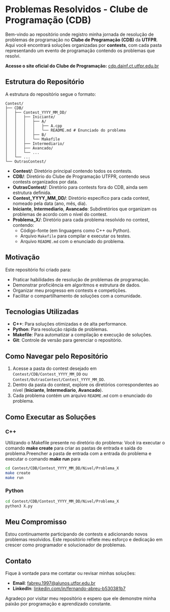 # Problemas Resolvidos - Clube de Programação (CDB)

Bem-vindo ao repositório onde registro minha jornada de resolução de problemas de programação no **Clube de Programação (CDB)** da **UTFPR**. Aqui você encontrará soluções organizadas por **contests**, com cada pasta representando um evento de programação contendo os problemas que resolvi.

**Acesse o site oficial do Clube de Programação:** [cdp.dainf.ct.utfpr.edu.br](http://cdp.dainf.ct.utfpr.edu.br/)

## Estrutura do Repositório

A estrutura do repositório segue o formato:

```
Contest/
├── CDB/
│   ├── Contest_YYYY_MM_DD/
│   │   ├── Iniciante/
│   │   │   ├── A/
│   │   │   │   ├── A.cpp
│   │   │   │   └── README.md # Enunciado do problema
│   │   │   ├── B/
│   │   │   └── Makefile
│   │   ├── Intermediario/
│   │   ├── Avancado/
│   │   └── ...
│   └── ...
└── OutrasContest/
```

- **Contest/**: Diretório principal contendo todos os contests.
- **CDB/**: Diretório do Clube de Programação UTFPR, contendo seus contests organizados por data.
- **OutrasContest/**: Diretório para contests fora do CDB, ainda sem estrutura definida.
- **Contest_YYYY_MM_DD/**: Diretório específico para cada contest, nomeado pela data (ano, mês, dia).
- **Iniciante**, **Intermediario**, **Avancado**: Subdiretórios que organizam os problemas de acordo com o nível do contest.
- **Problema_X/**: Diretório para cada problema resolvido no contest, contendo:
  - Código-fonte (em linguagens como C++ ou Python).
  - Arquivo `Makefile` para compilar e executar os testes.
  - Arquivo `README.md` com o enunciado do problema.

## Motivação

Este repositório foi criado para:
- Praticar habilidades de resolução de problemas de programação.
- Demonstrar proficiência em algoritmos e estrutura de dados.
- Organizar meu progresso em contests e competições.
- Facilitar o compartilhamento de soluções com a comunidade.

## Tecnologias Utilizadas

- **C++**: Para soluções otimizadas e de alta performance.
- **Python**: Para resolução rápida de problemas.
- **Makefile**: Para automatizar a compilação e execução de soluções.
- **Git**: Controle de versão para gerenciar o repositório.

## Como Navegar pelo Repositório

1. Acesse a pasta do contest desejado em `Contest/CDB/Contest_YYYY_MM_DD` ou `Contest/OutrasContest/Contest_YYYY_MM_DD`.
2. Dentro da pasta do contest, explore os diretórios correspondentes ao nível (**Iniciante**, **Intermediario**, **Avancado**).
3. Cada problema contém um arquivo `README.md` com o enunciado do problema.

## Como Executar as Soluções

### C++

Utilizando o Makefile presente no diretório do problema:
Você ira executar o comando **make create** para criar as pastas de entrada e saída do problema.Preencher a pasta de entrada com a entrada do problema e executar o comando **make run** para

```bash
cd Contest/CDB/Contest_YYYY_MM_DD/Nivel/Problema_X
make create
make run
```

### Python

```bash
cd Contest/CDB/Contest_YYYY_MM_DD/Nivel/Problema_X
python3 X.py
```

## Meu Compromisso

Estou continuamente participando de contests e adicionando novos problemas resolvidos. Este repositório reflete meu esforço e dedicação em crescer como programador e solucionador de problemas.

## Contato

Fique à vontade para me contatar ou revisar minhas soluções:
- **Email**: [fabreu.1997@alunos.utfpr.edu.br](mailto:fabreu.1997@alunos.utfpr.edu.br)
- **LinkedIn**: [linkedin.com/in/fernando-abreu-b530381b7](https://www.linkedin.com/in/fernando-abreu-b530381b7/)

Agradeço por visitar meu repositório e espero que ele demonstre minha paixão por programação e aprendizado constante.